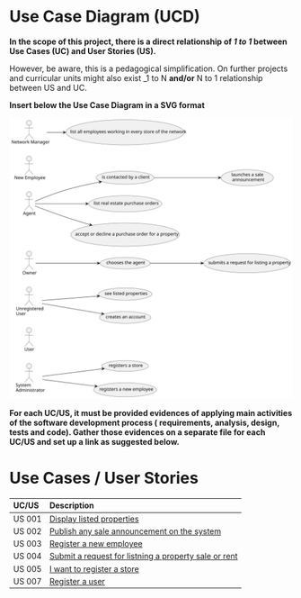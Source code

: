 # Use Case Diagram (UCD)

**In the scope of this project, there is a direct relationship of _1 to 1_ between Use Cases (UC) and User Stories (US).**

However, be aware, this is a pedagogical simplification. On further projects and curricular units might also exist _1 to
N **and/or** N to 1 relationship between US and UC.

**Insert below the Use Case Diagram in a SVG format**

![Use Case Diagram](svg/use-case-diagram.svg)

**For each UC/US, it must be provided evidences of applying main activities of the software development process (
requirements, analysis, design, tests and code). Gather those evidences on a separate file for each UC/US and set up a
link as suggested below.**

# Use Cases / User Stories

| UC/US  | Description                                                                    |                   
|:-------|:-------------------------------------------------------------------------------|
| US 001 | [Display listed properties](../../us001/Readme.md)                             |
| US 002 | [Publish any sale announcement on the system](../../us002/Readme.md)           |
| US 003 | [Register a new employee](../../us003/Readme.md)                               |
| US 004 | [Submit a request for listning a property sale or rent](../../us004/Readme.md) |
| US 005 | [I want to register a store](../../us005/Readme.md)                            |
| US 007 | [Register a user](../../us007/Readme.md)                                       |
